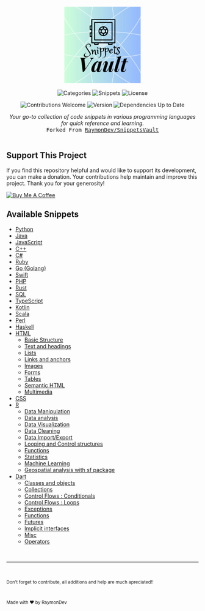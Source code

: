 <br />

<div align="center">
  <img src ="https://github.com/rakarmp/SnippetsVault/blob/assets/assets/vault.png?raw=true" width="200px" height="200px"/>
<br />

  <div>

![Categories](https://img.shields.io/badge/Categories-19-brightgreen)
![Snippets](https://img.shields.io/badge/Snippets-1043-lightblue)
![License](https://img.shields.io/badge/License-MIT-blue.svg)

</div>

<div>

![Contributions Welcome](https://img.shields.io/badge/Contributions-Welcome-brightgreen.svg)
![Version](https://img.shields.io/badge/Version-1.0.0-brightgreen)
![Dependencies Up to Date](https://img.shields.io/badge/Dependencies-Up%20to%20Date-brightgreen)

</div>
    <i>Your go-to collection of code snippets in various programming languages for quick reference and learning.</i><br />
    <samp>Forked From <a href="https://github.com/RaymonDev/SnippetsVault">RaymonDev/SnippetsVault</a></samp>
</div>

<br />

## Support This Project

If you find this repository helpful and would like to support its development, you can make a donation. Your contributions help maintain and improve this project. Thank you for your generosity!

<a href="https://ko-fi.com/raymondev" target="_blank"><img src="https://uploads-ssl.webflow.com/5c14e387dab576fe667689cf/61e11ddcc39341db4958c5cc_Supportbutton.png" alt="Buy Me A Coffee" height="41" width="174"></a>

## Available Snippets

- [Python](Python/python_snippets.md)
- [Java](Java/java_snippets.md)
- [JavaScript](JavaScript/javascript_snippets.md)
- [C++](CPP/cpp_snippets.md)
- [C#](Csharp/csharp_snippets.md)
- [Ruby](Ruby/ruby_snippets.md)
- [Go (Golang)](Golang/golang_snippets.md)
- [Swift](Swift/swift_snippets.md)
- [PHP](PHP/php_snippets.md)
- [Rust](Rust/rust_snippets.md)
- [SQL](SQL/sql_snippets.md)
- [TypeScript](TypeScript/typescript_snippets.md)
- [Kotlin](Kotlin/kotlin_snippets.md)
- [Scala](Scala/scala_snippets.md)
- [Perl](Perl/perl_snippets.md)
- [Haskell](Haskell/haskell_snippets.md)
- [HTML](HTML/html_snippets.md)
  - [Basic Structure](HTML/html_snippets.md)
  - [Text and headings](HTML/html_textandheadings_snippets.md)
  - [Lists](HTML/html_lists_snippets.md)
  - [Links and anchors](HTML/html_linksanchors_snippets.md)
  - [Images](HTML/html_images_snippets.md)
  - [Forms](HTML/html_forms_snippets.md)
  - [Tables](HTML/html_tables_snippets.md)
  - [Semantic HTML](HTML/html_semantic_snippets.md)
  - [Multimedia](HTML/html_multimedia_snippets.md)
- [CSS](CSS/css_snippets.md)
- [R](R/r_snippets.md)
  - [Data Manipulation](R/r_datamanipulation_snippets.md)
  - [Data analysis](R/r_datanalysis_snippets.md)
  - [Data Visualization](R/r_datavisualization_snippets.md)
  - [Data Cleaning](R/r_datacleaning_snippets.md)
  - [Data Import/Export](R/r_dataimportexport_snippets.md)
  - [Looping and Control structures](R/r_loopingandcontrol_snippets.md)
  - [Functions](R/r_functions_snippets.md)
  - [Statistics](R/r_statistics_snippets.md)
  - [Machine Learning](R/r_machinelearning_snippets.md)
  - [Geospatial analysis with sf package](R/r_geospatialanalysis_sf_snippets.md)
- [Dart](Dart/dart_getting_started_snippets.md)
  - [Classes and objects](Dart/dart_classes_objects_snippets.md)
  - [Collections](Dart/dart_collections_snippets.md)
  - [Control Flows : Conditionals](Dart/dart_conditionals_snippets.md)
  - [Control Flows : Loops](Dart/dart_loops_snippets.md)
  - [Exceptions](Dart/dart_exceptions_snippets.md)
  - [Functions](Dart/dart_functions_snippets.md)
  - [Futures](Dart/dart_futures_snippets.md)
  - [Implicit interfaces](Dart/dart_implicit_interface_snippets.md)
  - [Misc](Dart/dart_miscellaneous_snippets.md)
  - [Operators](Dart/dart_operators_snippets.md)

<br />

---

<br />

<sup>Don't forget to contribute, all additions and help are much apreciated!!</sup>
<br />
<br />
<br />
<sup>Made with ❤️ by RaymonDev</sup>
